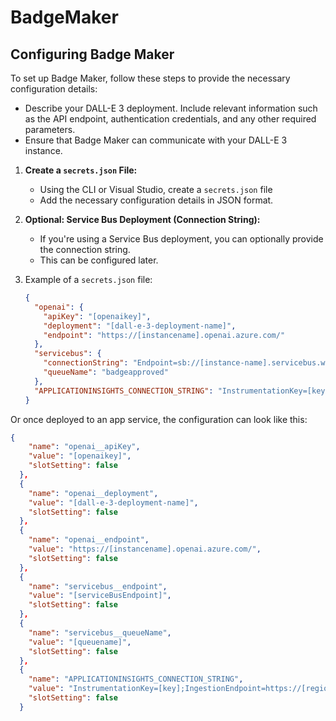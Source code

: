 # BadgeMaker


## Configuring Badge Maker

To set up Badge Maker, follow these steps to provide the necessary configuration details:
   - Describe your DALL-E 3 deployment. Include relevant information such as the API endpoint, authentication credentials, and any other required parameters.
   - Ensure that Badge Maker can communicate with your DALL-E 3 instance.

1. **Create a `secrets.json` File:**
   - Using the CLI or Visual Studio, create a `secrets.json` file
   - Add the necessary configuration details in JSON format.

2. **Optional: Service Bus Deployment (Connection String):**
   - If you're using a Service Bus deployment, you can optionally provide the connection string.
   - This can be configured later.
 
    
3. Example of a `secrets.json` file:
    ```json
    {
      "openai": {
        "apiKey": "[openaikey]",
        "deployment": "[dall-e-3-deployment-name]",
        "endpoint": "https://[instancename].openai.azure.com/"
      },
      "servicebus": {
        "connectionString": "Endpoint=sb://[instance-name].servicebus.windows.net/;SharedAccessKeyName=Badgemaker-app;SharedAccessKey=[sharedaccesskey]=;EntityPath=[queuename]",
        "queueName": "badgeapproved"
      },
      "APPLICATIONINSIGHTS_CONNECTION_STRING": "InstrumentationKey=[key];IngestionEndpoint=https://[region].in.applicationinsights.azure.com/"
    }
    ```
  
Or once deployed to an app service, the configuration can look like this:

```json 
{
    "name": "openai__apiKey",
    "value": "[openaikey]",
    "slotSetting": false
  },
  {
    "name": "openai__deployment",
    "value": "[dall-e-3-deployment-name]",
    "slotSetting": false
  },
  {
    "name": "openai__endpoint",
    "value": "https://[instancename].openai.azure.com/",
    "slotSetting": false
  },
  {
    "name": "servicebus__endpoint",
    "value": "[serviceBusEndpoint]",
    "slotSetting": false
  },
  {
    "name": "servicebus__queueName",
    "value": "[queuename]",
    "slotSetting": false
  },
  {
    "name": "APPLICATIONINSIGHTS_CONNECTION_STRING",
    "value": "InstrumentationKey=[key];IngestionEndpoint=https://[region].in.applicationinsights.azure.com/",
    "slotSetting": false
  }

```

